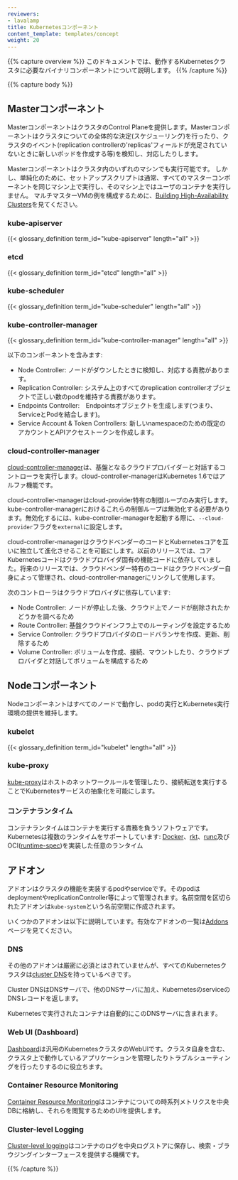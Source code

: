 ```yaml
---
reviewers:
- lavalamp
title: Kubernetesコンポーネント
content_template: templates/concept
weight: 20
---
```


{{% capture overview %}}
このドキュメントでは、動作するKubernetesクラスタに必要なバイナリコンポーネントについて説明します。
{{% /capture %}}

{{% capture body %}}
## Masterコンポーネント

MasterコンポーネントはクラスタのControl Planeを提供します。Masterコンポーネントはクラスタについての全体的な決定(スケジューリング)を行ったり、クラスタのイベント(replication controllerの'replicas'フィールドが充足されていないときに新しいポッドを作成する等)を検知し、対応したりします。

Masterコンポーネントはクラスタ内のいずれのマシンでも実行可能です。
しかし、単純化のために、セットアップスクリプトは通常、すべてのマスターコンポーネントを同じマシン上で実行し、そのマシン上ではユーザのコンテナを実行しません。
マルチマスターVMの例を構成するために、[Building High-Availability Clusters](/docs/admin/high-availability/)を見てください。

### kube-apiserver

{{< glossary_definition term_id="kube-apiserver" length="all" >}}

### etcd

{{< glossary_definition term_id="etcd" length="all" >}}

### kube-scheduler

{{< glossary_definition term_id="kube-scheduler" length="all" >}}

### kube-controller-manager

{{< glossary_definition term_id="kube-controller-manager" length="all" >}}

以下のコンポーネントを含みます:

  * Node Controller: ノードがダウンしたときに検知し、対応する責務があります。
  * Replication Controller: システム上のすべてのreplication controllerオブジェクトで正しい数のpodを維持する責務があります。
  * Endpoints Controller:　Endpointsオブジェクトを生成します(つまり、ServiceとPodを結合します)。
  * Service Account & Token Controllers: 新しいnamespaceのための既定のアカウントとAPIアクセストークンを作成します。

### cloud-controller-manager

[cloud-controller-manager](/docs/tasks/administer-cluster/running-cloud-controller/)は、基盤となるクラウドプロバイダーと対話するコントローラを実行します。cloud-controller-managerはKubernetes 1.6ではアルファ機能です。

cloud-controller-managerはcloud-provider特有の制御ループのみ実行します。kube-controller-managerにおけるこれらの制御ループは無効化する必要があります。無効化するには、kube-controller-managerを起動する際に、`--cloud-provider`フラグを`external`に設定します。

cloud-controller-managerはクラウドベンダーのコードとKubernetesコアを互いに独立して進化させることを可能にします。以前のリリースでは、コアKubernetesコードはクラウドプロバイダ固有の機能コードに依存していました。将来のリリースでは、クラウドベンダー特有のコードはクラウドベンダー自身によって管理され、cloud-controller-managerにリンクして使用します。

次のコントローラはクラウドプロバイダに依存しています:

  * Node Controller: ノードが停止した後、クラウド上でノードが削除されたかどうかを調べるため
  * Route Controller: 基盤クラウドインフラ上でのルーティングを設定するため
  * Service Controller: クラウドプロバイダのロードバランサを作成、更新、削除するため
  * Volume Controller: ボリュームを作成、接続、マウントしたり、クラウドプロバイダと対話してボリュームを構成するため

## Nodeコンポーネント

Nodeコンポーネントはすべてのノードで動作し、podの実行とKubernetes実行環境の提供を維持します。

### kubelet

{{< glossary_definition term_id="kubelet" length="all" >}}

### kube-proxy

[kube-proxy](/docs/admin/kube-proxy/)はホストのネットワークルールを管理したり、接続転送を実行することでKubernetesサービスの抽象化を可能にします。

### コンテナランタイム

コンテナランタイムはコンテナを実行する責務を負うソフトウェアです。Kubernetesは複数のランタイムをサポートしています: [Docker](http://www.docker.com)、[rkt](https://coreos.com/rkt/)、[runc](https://github.com/opencontainers/runc)及びOCI([runtime-spec](https://github.com/opencontainers/runtime-spec))を実装した任意のランタイム

## アドオン

アドオンはクラスタの機能を実装するpodやserviceです。そのpodはdeploymentやreplicationController等によって管理されます。名前空間を区切られたアドオンは`kube-system`という名前空間に作成されます。

いくつかのアドオンは以下に説明しています。有効なアドオンの一覧は[Addons](/docs/concepts/cluster-administration/addons/)ページを見てください。

### DNS

その他のアドオンは厳密に必須とはされていませんが、すべてのKubernetesクラスタは[cluster DNS](/docs/concepts/services-networking/dns-pod-service/)を持っているべきです。

Cluster DNSはDNSサーバで、他のDNSサーバに加え、KubernetesのserviceのDNSレコードを返します。

Kubernetesで実行されたコンテナは自動的にこのDNSサーバに含まれます。

### Web UI (Dashboard)

[Dashboard](/docs/tasks/access-application-cluster/web-ui-dashboard/)は汎用のKubernetesクラスタのWebUIです。クラスタ自身を含む、クラスタ上で動作しているアプリケーションを管理したりトラブルシューティングを行ったりするのに役立ちます。

### Container Resource Monitoring

[Container Resource Monitoring](/docs/tasks/debug-application-cluster/resource-usage-monitoring/)はコンテナについての時系列メトリクスを中央DBに格納し、それらを閲覧するためのUIを提供します。

### Cluster-level Logging

[Cluster-level logging](/docs/concepts/cluster-administration/logging/)はコンテナのログを中央ログストアに保存し、検索・ブラウジングインターフェースを提供する機構です。

{{% /capture %}}

